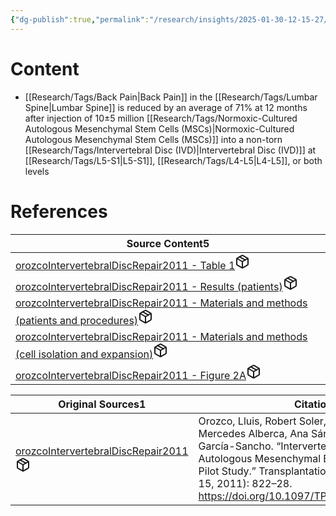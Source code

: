 ```yaml
---
{"dg-publish":true,"permalink":"/research/insights/2025-01-30-12-15-27/","updated":"2025-01-30T12:15:27-05:00"}
---
```


# Content
- [[Research/Tags/Back Pain\|Back Pain]] in the [[Research/Tags/Lumbar Spine\|Lumbar Spine]] is reduced by an average of 71% at 12 months after injection of 10±5 million [[Research/Tags/Normoxic-Cultured Autologous Mesenchymal Stem Cells (MSCs)\|Normoxic-Cultured Autologous Mesenchymal Stem Cells (MSCs)]] into a non-torn [[Research/Tags/Intervertebral Disc (IVD)\|Intervertebral Disc (IVD)]] at [[Research/Tags/L5-S1\|L5-S1]], [[Research/Tags/L4-L5\|L4-L5]], or both levels
# References
<div><table class="dataview table-view-table"><thead class="table-view-thead"><tr class="table-view-tr-header"><th class="table-view-th"><span>Source Content</span><span class="dataview small-text">5</span></th></tr></thead><tbody class="table-view-tbody"><tr><td><span><a data-tooltip-position="top" aria-label="Research/Source Content/orozcoIntervertebralDiscRepair2011 - Table 1.md" data-href="Research/Source Content/orozcoIntervertebralDiscRepair2011 - Table 1.md" href="Research/Source Content/orozcoIntervertebralDiscRepair2011 - Table 1.md" class="internal-link" target="_blank" rel="noopener nofollow" fileclass-name="Research Links">orozcoIntervertebralDiscRepair2011 - Table 1</a><a class="metadata-menu fileclass-icon"><svg xmlns="http://www.w3.org/2000/svg" width="24" height="24" viewBox="0 0 24 24" fill="none" stroke="currentColor" stroke-width="2" stroke-linecap="round" stroke-linejoin="round" class="svg-icon lucide-package"><path d="m7.5 4.27 9 5.15"></path><path d="M21 8a2 2 0 0 0-1-1.73l-7-4a2 2 0 0 0-2 0l-7 4A2 2 0 0 0 3 8v8a2 2 0 0 0 1 1.73l7 4a2 2 0 0 0 2 0l7-4A2 2 0 0 0 21 16Z"></path><path d="m3.3 7 8.7 5 8.7-5"></path><path d="M12 22V12"></path></svg></a></span></td></tr><tr><td><span><a data-tooltip-position="top" aria-label="Research/Source Content/orozcoIntervertebralDiscRepair2011 - Results (patients).md" data-href="Research/Source Content/orozcoIntervertebralDiscRepair2011 - Results (patients).md" href="Research/Source Content/orozcoIntervertebralDiscRepair2011 - Results (patients).md" class="internal-link" target="_blank" rel="noopener nofollow" fileclass-name="Research Links">orozcoIntervertebralDiscRepair2011 - Results (patients)</a><a class="metadata-menu fileclass-icon"><svg xmlns="http://www.w3.org/2000/svg" width="24" height="24" viewBox="0 0 24 24" fill="none" stroke="currentColor" stroke-width="2" stroke-linecap="round" stroke-linejoin="round" class="svg-icon lucide-package"><path d="m7.5 4.27 9 5.15"></path><path d="M21 8a2 2 0 0 0-1-1.73l-7-4a2 2 0 0 0-2 0l-7 4A2 2 0 0 0 3 8v8a2 2 0 0 0 1 1.73l7 4a2 2 0 0 0 2 0l7-4A2 2 0 0 0 21 16Z"></path><path d="m3.3 7 8.7 5 8.7-5"></path><path d="M12 22V12"></path></svg></a></span></td></tr><tr><td><span><a data-tooltip-position="top" aria-label="Research/Source Content/orozcoIntervertebralDiscRepair2011 - Materials and methods (patients and procedures).md" data-href="Research/Source Content/orozcoIntervertebralDiscRepair2011 - Materials and methods (patients and procedures).md" href="Research/Source Content/orozcoIntervertebralDiscRepair2011 - Materials and methods (patients and procedures).md" class="internal-link" target="_blank" rel="noopener nofollow" fileclass-name="Research Links">orozcoIntervertebralDiscRepair2011 - Materials and methods (patients and procedures)</a><a class="metadata-menu fileclass-icon"><svg xmlns="http://www.w3.org/2000/svg" width="24" height="24" viewBox="0 0 24 24" fill="none" stroke="currentColor" stroke-width="2" stroke-linecap="round" stroke-linejoin="round" class="svg-icon lucide-package"><path d="m7.5 4.27 9 5.15"></path><path d="M21 8a2 2 0 0 0-1-1.73l-7-4a2 2 0 0 0-2 0l-7 4A2 2 0 0 0 3 8v8a2 2 0 0 0 1 1.73l7 4a2 2 0 0 0 2 0l7-4A2 2 0 0 0 21 16Z"></path><path d="m3.3 7 8.7 5 8.7-5"></path><path d="M12 22V12"></path></svg></a></span></td></tr><tr><td><span><a data-tooltip-position="top" aria-label="Research/Source Content/orozcoIntervertebralDiscRepair2011 - Materials and methods (cell isolation and expansion).md" data-href="Research/Source Content/orozcoIntervertebralDiscRepair2011 - Materials and methods (cell isolation and expansion).md" href="Research/Source Content/orozcoIntervertebralDiscRepair2011 - Materials and methods (cell isolation and expansion).md" class="internal-link" target="_blank" rel="noopener nofollow" fileclass-name="Research Links">orozcoIntervertebralDiscRepair2011 - Materials and methods (cell isolation and expansion)</a><a class="metadata-menu fileclass-icon"><svg xmlns="http://www.w3.org/2000/svg" width="24" height="24" viewBox="0 0 24 24" fill="none" stroke="currentColor" stroke-width="2" stroke-linecap="round" stroke-linejoin="round" class="svg-icon lucide-package"><path d="m7.5 4.27 9 5.15"></path><path d="M21 8a2 2 0 0 0-1-1.73l-7-4a2 2 0 0 0-2 0l-7 4A2 2 0 0 0 3 8v8a2 2 0 0 0 1 1.73l7 4a2 2 0 0 0 2 0l7-4A2 2 0 0 0 21 16Z"></path><path d="m3.3 7 8.7 5 8.7-5"></path><path d="M12 22V12"></path></svg></a></span></td></tr><tr><td><span><a data-tooltip-position="top" aria-label="Research/Source Content/orozcoIntervertebralDiscRepair2011 - Figure 2A.md" data-href="Research/Source Content/orozcoIntervertebralDiscRepair2011 - Figure 2A.md" href="Research/Source Content/orozcoIntervertebralDiscRepair2011 - Figure 2A.md" class="internal-link" target="_blank" rel="noopener nofollow" fileclass-name="Research Links">orozcoIntervertebralDiscRepair2011 - Figure 2A</a><a class="metadata-menu fileclass-icon"><svg xmlns="http://www.w3.org/2000/svg" width="24" height="24" viewBox="0 0 24 24" fill="none" stroke="currentColor" stroke-width="2" stroke-linecap="round" stroke-linejoin="round" class="svg-icon lucide-package"><path d="m7.5 4.27 9 5.15"></path><path d="M21 8a2 2 0 0 0-1-1.73l-7-4a2 2 0 0 0-2 0l-7 4A2 2 0 0 0 3 8v8a2 2 0 0 0 1 1.73l7 4a2 2 0 0 0 2 0l7-4A2 2 0 0 0 21 16Z"></path><path d="m3.3 7 8.7 5 8.7-5"></path><path d="M12 22V12"></path></svg></a></span></td></tr></tbody></table></div><div><table class="dataview table-view-table"><thead class="table-view-thead"><tr class="table-view-tr-header"><th class="table-view-th"><span>Original Sources</span><span class="dataview small-text">1</span></th><th class="table-view-th"><span>Citations</span></th></tr></thead><tbody class="table-view-tbody"><tr><td><span><a data-tooltip-position="top" aria-label="Research/Evidence Sources/orozcoIntervertebralDiscRepair2011.md" data-href="Research/Evidence Sources/orozcoIntervertebralDiscRepair2011.md" href="Research/Evidence Sources/orozcoIntervertebralDiscRepair2011.md" class="internal-link" target="_blank" rel="noopener nofollow" fileclass-name="Research Links">orozcoIntervertebralDiscRepair2011</a><a class="metadata-menu fileclass-icon"><svg xmlns="http://www.w3.org/2000/svg" width="24" height="24" viewBox="0 0 24 24" fill="none" stroke="currentColor" stroke-width="2" stroke-linecap="round" stroke-linejoin="round" class="svg-icon lucide-package"><path d="m7.5 4.27 9 5.15"></path><path d="M21 8a2 2 0 0 0-1-1.73l-7-4a2 2 0 0 0-2 0l-7 4A2 2 0 0 0 3 8v8a2 2 0 0 0 1 1.73l7 4a2 2 0 0 0 2 0l7-4A2 2 0 0 0 21 16Z"></path><path d="m3.3 7 8.7 5 8.7-5"></path><path d="M12 22V12"></path></svg></a></span></td><td><span>Orozco, Lluis, Robert Soler, Carles Morera, Mercedes Alberca, Ana Sánchez, and Javier García-Sancho. “Intervertebral Disc Repair by Autologous Mesenchymal Bone Marrow Cells: A Pilot Study.” Transplantation 92, no. 7 (October 15, 2011): 822–28. <a rel="noopener nofollow" class="external-link" href="https://doi.org/10.1097/TP.0b013e3182298a15" target="_blank">https://doi.org/10.1097/TP.0b013e3182298a15</a>.</span></td></tr></tbody></table></div>

